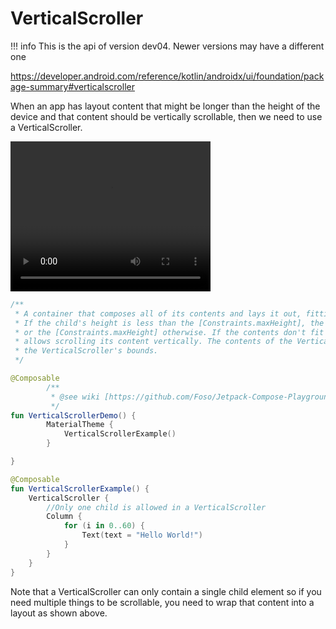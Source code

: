 # VerticalScroller

!!! info
    This is the api of version dev04. Newer versions may have a different one

https://developer.android.com/reference/kotlin/androidx/ui/foundation/package-summary#verticalscroller

When an app has layout content that might be longer than the height of the device and that content should be vertically scrollable, then we need to use a VerticalScroller.

<video width="320" height="240" controls>
  <source src="../../images/VerticalScroller.webm" type="video/mp4">
  <source src="../../images/VerticalScroller.webm" type="video/ogg">
Your browser does not support the video tag.
</video>

```kotlin
/**
 * A container that composes all of its contents and lays it out, fitting the width of the child.
 * If the child's height is less than the [Constraints.maxHeight], the child's height is used,
 * or the [Constraints.maxHeight] otherwise. If the contents don't fit the height, the drag gesture
 * allows scrolling its content vertically. The contents of the VerticalScroller are clipped to
 * the VerticalScroller's bounds.
 */
```

```kotlin
@Composable
        /**
         * @see wiki [https://github.com/Foso/Jetpack-Compose-Playground/VerticalScroller]
         */
fun VerticalScrollerDemo() {
        MaterialTheme {
            VerticalScrollerExample()
        }

}

@Composable
fun VerticalScrollerExample() {
    VerticalScroller {
        //Only one child is allowed in a VerticalScroller
        Column {
            for (i in 0..60) {
                Text(text = "Hello World!")
            }
        }
    }
}
```

Note that a VerticalScroller can only contain a single child element so if you need multiple things to be scrollable, you need to wrap that content into a layout as shown above.